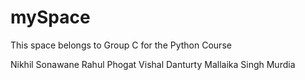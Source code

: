 # mySpace
This space belongs to Group C for the Python Course

Nikhil Sonawane
Rahul Phogat
Vishal Danturty
Mallaika Singh Murdia